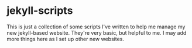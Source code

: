 # jekyll-scripts

This is just a collection of some scripts I've written to help me manage my new jekyll-based website.  They're very basic, but helpful to me.  I may add more things here as I set up other new websites.
